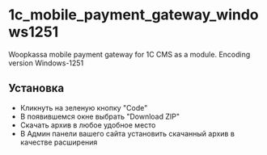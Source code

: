 # 1c_mobile_payment_gateway_windows1251
Woopkassa mobile payment gateway for 1C CMS as a module. Encoding version Windows-1251
## Установка
* Кликнуть на зеленую кнопку "Code"
* В появившемся окне выбрать "Download ZIP"
* Скачать архив в любое удобное место
* В Админ панели вашего сайта установить скачанный архив в качестве расширения
